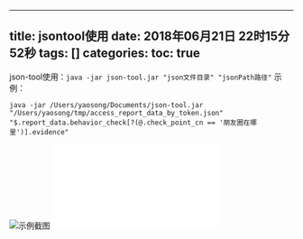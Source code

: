 

---
title:  jsontool使用
date: 2018年06月21日 22时15分52秒
tags:  []
categories: 
toc: true
---

json-tool使用：`java -jar json-tool.jar "json文件目录" "jsonPath路径"`
示例：

```
java -jar /Users/yaosong/Documents/json-tool.jar "/Users/yaosong/tmp/access_report_data_by_token.json"  "$.report_data.behavior_check[?(@.check_point_cn == '朋友圈在哪里')].evidence"
```
![示例截图](https://www.github.com/yaosong5/tuchuang/raw/master/mdtc/2018/5/30/1527644586687.jpg)
![json-tool jar包](./attachments/json-tool.jar "json-tool")